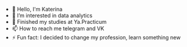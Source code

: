 - 👋  Hello, I'm Katerina
- 👀 I’m interested in data analytics
- 🌱 Finished my studies at Ya.Practicum
- 📫 How to reach me telegram and VK
- ⚡ Fun fact: I decided to change my profession, learn something new


